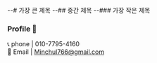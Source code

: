 --# 가장 큰 제목 <!-- h1 -->
--## 중간 제목 <!-- h2 -->
--### 가장 작은 제목 <!-- h3 -->
### Profile 👋

📞 phone | 010-7795-4160 <br>
🔔 Email | Minchul766@gmail.com

<!--
**dev-minchul/dev-minchul** is a ✨ _special_ ✨ repository because its `README.md` (this file) appears on your GitHub profile.

Here are some ideas to get you started:

- 🔭 I’m currently working on ...
- 🌱 I’m currently learning ...
- 👯 I’m looking to collaborate on ...
- 🤔 I’m looking for help with ...
- 💬 Ask me about ...
- 📫 How to reach me: ...
- 😄 Pronouns: ...
- ⚡ Fun fact: ...
-->
